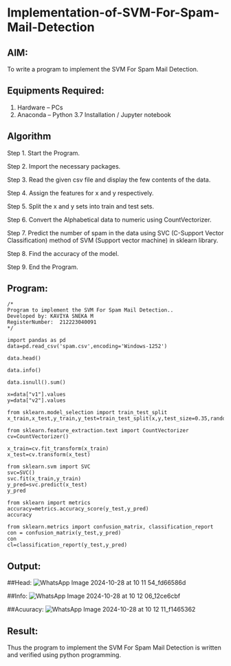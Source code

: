# Implementation-of-SVM-For-Spam-Mail-Detection

## AIM:
To write a program to implement the SVM For Spam Mail Detection.

## Equipments Required:
1. Hardware – PCs
2. Anaconda – Python 3.7 Installation / Jupyter notebook

## Algorithm
Step 1. Start the Program.

Step 2. Import the necessary packages.

Step 3. Read the given csv file and display the few contents of the data.

Step 4. Assign the features for x and y respectively.

Step 5. Split the x and y sets into train and test sets.

Step 6. Convert the Alphabetical data to numeric using CountVectorizer.

Step 7. Predict the number of spam in the data using SVC (C-Support Vector Classification) method of SVM (Support vector machine) in sklearn library.

Step 8. Find the accuracy of the model.

Step 9. End the Program.

## Program:
```
/*
Program to implement the SVM For Spam Mail Detection..
Developed by: KAVIYA SNEKA M
RegisterNumber:  212223040091
*/
```
```
import pandas as pd
data=pd.read_csv('spam.csv',encoding='Windows-1252')

data.head()

data.info()

data.isnull().sum()

x=data["v1"].values
y=data["v2"].values

from sklearn.model_selection import train_test_split
x_train,x_test,y_train,y_test=train_test_split(x,y,test_size=0.35,random_state=0)

from sklearn.feature_extraction.text import CountVectorizer
cv=CountVectorizer()

x_train=cv.fit_transform(x_train)
x_test=cv.transform(x_test)

from sklearn.svm import SVC
svc=SVC()
svc.fit(x_train,y_train)
y_pred=svc.predict(x_test)
y_pred

from sklearn import metrics
accuracy=metrics.accuracy_score(y_test,y_pred)
accuracy

from sklearn.metrics import confusion_matrix, classification_report
con = confusion_matrix(y_test,y_pred)
con
cl=classification_report(y_test,y_pred)
```

## Output:
##Head:
![WhatsApp Image 2024-10-28 at 10 11 54_fd66586d](https://github.com/user-attachments/assets/ff72590b-3f13-4f3d-83db-7ffe27501774)

##Info:
![WhatsApp Image 2024-10-28 at 10 12 06_12ce6cbf](https://github.com/user-attachments/assets/f07846ea-4a47-4a78-af0d-a131e8720e66)

##Acuuracy:
![WhatsApp Image 2024-10-28 at 10 12 11_f1465362](https://github.com/user-attachments/assets/e6bd179a-436d-4398-90dd-bb30316b8cd6)

## Result:
Thus the program to implement the SVM For Spam Mail Detection is written and verified using python programming.
